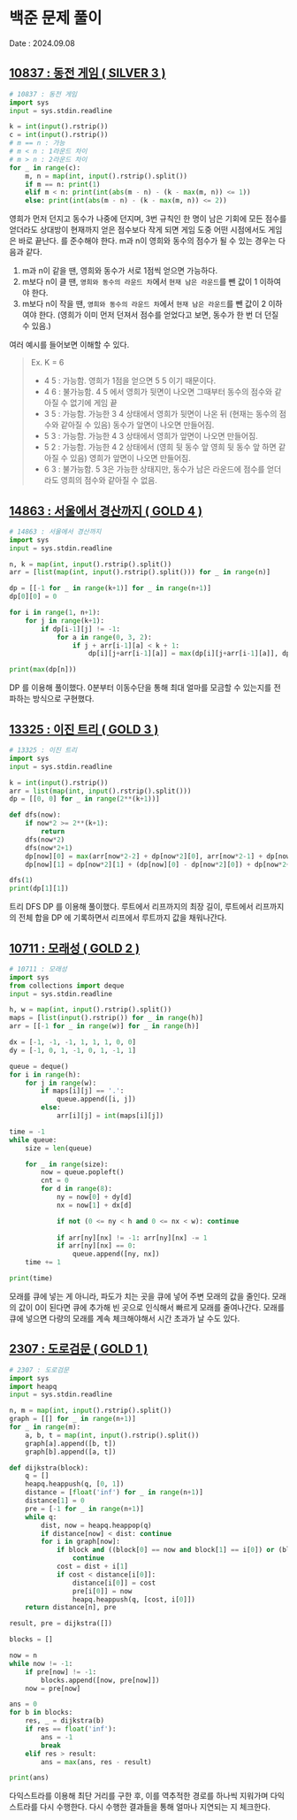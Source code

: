 # 백준 문제 풀이
Date : 2024.09.08

## [10837 : 동전 게임 ( SILVER 3 )](https://www.acmicpc.net/problem/10837)
```py
# 10837 : 동전 게임
import sys
input = sys.stdin.readline

k = int(input().rstrip())
c = int(input().rstrip())
# m == n : 가능
# m < n : 1라운드 차이
# m > n : 2라운드 차이
for _ in range(c):
    m, n = map(int, input().rstrip().split())
    if m == n: print(1)
    elif m < n: print(int(abs(m - n) - (k - max(m, n)) <= 1))
    else: print(int(abs(m - n) - (k - max(m, n)) <= 2))
```

영희가 먼저 던지고 동수가 나중에 던지며, 3번 규칙인 한 명이 남은 기회에 모든 점수를 얻더라도 상대방이 현재까지 얻은 점수보다 작게 되면 게임 도중 어떤 시점에서도 게임은 바로 끝난다. 를 준수해야 한다. m과 n이 영희와 동수의 점수가 될 수 있는 경우는 다음과 같다.
1. m과 n이 같을 땐, 영희와 동수가 서로 1점씩 얻으면 가능하다.
2. m보다 n이 클 땐, `영희와 동수의 라운드 차`에서 `현재 남은 라운드`를 뺀 값이 1 이하여야 한다.
3. m보다 n이 작을 땐, `영희와 동수의 라운드 차`에서 `현재 남은 라운드`를 뺀 값이 2 이하여야 한다. (영희가 이미 먼저 던져서 점수를 얻었다고 보면, 동수가 한 번 더 던질 수 있음.)

여러 예시를 들어보면 이해할 수 있다.
> Ex. K = 6
> - 4 5 : 가능함. 영희가 1점을 얻으면 5 5 이기 때문이다.
> - 4 6 : 불가능함. 4 5 에서 영희가 뒷면이 나오면 그때부터 동수의 점수와 같아질 수 없기에 게임 끝
> - 3 5 : 가능함. 가능한 3 4 상태에서 영희가 뒷면이 나온 뒤 (현재는 동수의 점수와 같아질 수 있음) 동수가 앞면이 나오면 만들어짐.
> - 5 3 : 가능함. 가능한 4 3 상태에서 영희가 앞면이 나오면 만들어짐.
> - 5 2 : 가능함. 가능한 4 2 상태에서 (영희 뒷 동수 앞 영희 뒷 동수 앞 하면 같아질 수 있음) 영희가 앞면이 나오면 만들어짐.
> - 6 3 : 불가능함. 5 3은 가능한 상태지만, 동수가 남은 라운드에 점수를 얻더라도 영희의 점수와 같아질 수 없음.

## [14863 : 서울에서 경산까지 ( GOLD 4 )](https://www.acmicpc.net/problem/14863)
```py
# 14863 : 서울에서 경산까지
import sys 
input = sys.stdin.readline

n, k = map(int, input().rstrip().split())
arr = [list(map(int, input().rstrip().split())) for _ in range(n)]

dp = [[-1 for _ in range(k+1)] for _ in range(n+1)]
dp[0][0] = 0

for i in range(1, n+1):
    for j in range(k+1):
        if dp[i-1][j] != -1:
            for a in range(0, 3, 2):
                if j + arr[i-1][a] < k + 1:
                    dp[i][j+arr[i-1][a]] = max(dp[i][j+arr[i-1][a]], dp[i-1][j] + arr[i-1][a+1])

print(max(dp[n]))
```

DP 를 이용해 풀이했다. 0분부터 이동수단을 통해 최대 얼마를 모금할 수 있는지를 전파하는 방식으로 구현했다.

## [13325 : 이진 트리 ( GOLD 3 )](https://www.acmicpc.net/problem/13325)
```py
# 13325 : 이진 트리
import sys
input = sys.stdin.readline

k = int(input().rstrip())
arr = list(map(int, input().rstrip().split()))
dp = [[0, 0] for _ in range(2**(k+1))]

def dfs(now):
    if now*2 >= 2**(k+1):
        return
    dfs(now*2)
    dfs(now*2+1)
    dp[now][0] = max(arr[now*2-2] + dp[now*2][0], arr[now*2-1] + dp[now*2+1][0])
    dp[now][1] = dp[now*2][1] + (dp[now][0] - dp[now*2][0]) + dp[now*2+1][1] + (dp[now][0] - dp[now*2+1][0])

dfs(1)
print(dp[1][1])
```

트리 DFS DP 를 이용해 풀이했다. 루트에서 리프까지의 최장 길이, 루트에서 리프까지의 전체 합을 DP 에 기록하면서 리프에서 루트까지 값을 채워나간다.

## [10711 : 모래성 ( GOLD 2 )](https://www.acmicpc.net/problem/10711)
```py
# 10711 : 모래성
import sys
from collections import deque
input = sys.stdin.readline

h, w = map(int, input().rstrip().split())
maps = [list(input().rstrip()) for _ in range(h)]
arr = [[-1 for _ in range(w)] for _ in range(h)]

dx = [-1, -1, -1, 1, 1, 1, 0, 0]
dy = [-1, 0, 1, -1, 0, 1, -1, 1]

queue = deque()
for i in range(h):
    for j in range(w):
        if maps[i][j] == '.':
            queue.append([i, j])
        else:
            arr[i][j] = int(maps[i][j])

time = -1
while queue:
    size = len(queue)

    for _ in range(size):
        now = queue.popleft()
        cnt = 0
        for d in range(8):
            ny = now[0] + dy[d]
            nx = now[1] + dx[d]

            if not (0 <= ny < h and 0 <= nx < w): continue
            
            if arr[ny][nx] != -1: arr[ny][nx] -= 1
            if arr[ny][nx] == 0:
                queue.append([ny, nx])
    time += 1

print(time)
```

모래를 큐에 넣는 게 아니라, 파도가 치는 곳을 큐에 넣어 주변 모래의 값을 줄인다. 모래의 값이 0이 된다면 큐에 추가해 빈 곳으로 인식해서 빠르게 모래를 줄여나간다. 모래를 큐에 넣으면 다량의 모래를 계속 체크해야해서 시간 초과가 날 수도 있다.

## [2307 : 도로검문 ( GOLD 1 )](https://www.acmicpc.net/problem/2307)
```py
# 2307 : 도로검문
import sys
import heapq
input = sys.stdin.readline

n, m = map(int, input().rstrip().split())
graph = [[] for _ in range(n+1)]
for _ in range(m):
    a, b, t = map(int, input().rstrip().split())
    graph[a].append([b, t])
    graph[b].append([a, t])

def dijkstra(block):
    q = []
    heapq.heappush(q, [0, 1])
    distance = [float('inf') for _ in range(n+1)]
    distance[1] = 0
    pre = [-1 for _ in range(n+1)]
    while q:
        dist, now = heapq.heappop(q)
        if distance[now] < dist: continue
        for i in graph[now]:
            if block and ((block[0] == now and block[1] == i[0]) or (block[0] == i[0] and block[1] == now)):
                continue
            cost = dist + i[1]
            if cost < distance[i[0]]:
                distance[i[0]] = cost
                pre[i[0]] = now
                heapq.heappush(q, [cost, i[0]])
    return distance[n], pre

result, pre = dijkstra([])

blocks = []

now = n
while now != -1:
    if pre[now] != -1:
        blocks.append([now, pre[now]])
    now = pre[now]

ans = 0
for b in blocks:
    res, _ = dijkstra(b)
    if res == float('inf'):
        ans = -1
        break
    elif res > result:
        ans = max(ans, res - result)

print(ans)
```

다익스트라를 이용해 최단 거리를 구한 후, 이를 역추적한 경로를 하나씩 지워가며 다익스트라를 다시 수행한다. 다시 수행한 결과들을 통해 얼마나 지연되는 지 체크한다.
